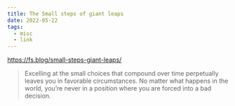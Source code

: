 ```yaml
---
title: The Small steps of giant leaps
date: 2022-05-22
tags:
  - misc
  - link
---
```


https://fs.blog/small-steps-giant-leaps/

> Excelling at the small choices that compound over time perpetually leaves you in favorable circumstances. No matter what happens in the world, you’re never in a position where you are forced into a bad decision.
